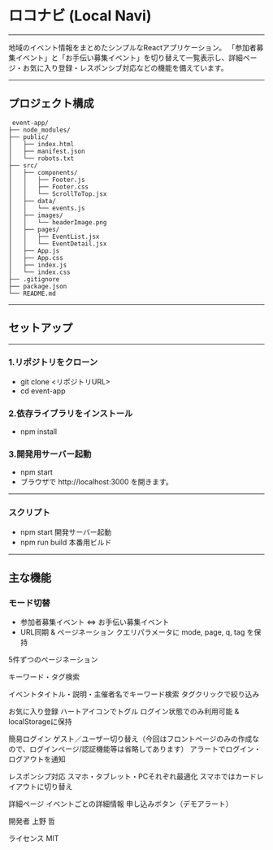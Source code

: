 # ロコナビ (Local Navi)

---
地域のイベント情報をまとめたシンプルなReactアプリケーション。
「参加者募集イベント」と「お手伝い募集イベント」を切り替えて一覧表示し、詳細ページ・お気に入り登録・レスポンシブ対応などの機能を備えています。

---
## プロジェクト構成
```
 event-app/
├── node_modules/
├── public/
│   ├── index.html
│   ├── manifest.json
│   └── robots.txt
├── src/
│   ├── components/
│   │   ├── Footer.js
│   │   ├── Footer.css
│   │   └── ScrollToTop.jsx
│   ├── data/
│   │   └── events.js
│   ├── images/
│   │   └── headerImage.png
│   ├── pages/
│   │   ├── EventList.jsx
│   │   └── EventDetail.jsx
│   ├── App.js
│   ├── App.css
│   ├── index.js
│   └── index.css
├── .gitignore
├── package.json
└── README.md
```
---
## セットアップ
---
### 1.リポジトリをクローン
- git clone <リポジトリURL>
- cd event-app
### 2.依存ライブラリをインストール
- npm install
### 3.開発用サーバー起動
- npm start
- ブラウザで http://localhost:3000 を開きます。

---
### スクリプト
- npm start  開発サーバー起動
- npm run build  本番用ビルド

---
## 主な機能

### モード切替
- 参加者募集イベント ⇔ お手伝い募集イベント
- URL同期 & ページネーション
    クエリパラメータに mode, page, q, tag を保持

5件ずつのページネーション
    
キーワード・タグ検索

イベントタイトル・説明・主催者名でキーワード検索
    タグクリックで絞り込み

お気に入り登録
    ハートアイコンでトグル
    ログイン状態でのみ利用可能 & localStorageに保持

簡易ログイン
    ゲスト／ユーザー切り替え（今回はフロントページのみの作成なので、ログインページ/認証機能等は省略してあります）
    アラートでログイン・ログアウトを通知

レスポンシブ対応
    スマホ・タブレット・PCそれぞれ最適化
    スマホではカードレイアウトに切り替え

詳細ページ
    イベントごとの詳細情報
    申し込みボタン（デモアラート）

開発者
    上野 哲

ライセンス
    MIT
